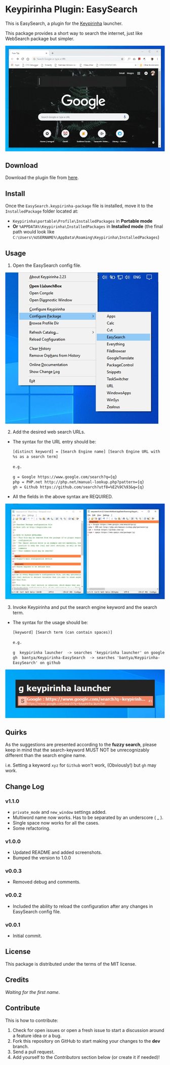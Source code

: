 # Keypirinha Plugin: EasySearch

This is EasySearch, a plugin for the
[Keypirinha](http://keypirinha.com) launcher.

This package provides a short way to search the internet, just like WebSearch package but simpler.

![EasySearch usage](./images/2019-01-08_00-34-29.gif "EasySearch usage")


## Download

Download the plugin file from [here](https://github.com/bantya/Keypirinha-EasySearch/releases).


## Install

Once the `EasySearch.keypirinha-package` file is installed,
move it to the `InstalledPackage` folder located at:

* `Keypirinha\portable\Profile\InstalledPackages` in **Portable mode**
* **Or** `%APPDATA%\Keypirinha\InstalledPackages` in **Installed mode** (the
  final path would look like
  `C:\Users\%USERNAME%\AppData\Roaming\Keypirinha\InstalledPackages`)


## Usage
1. Open the EasySearch config file.

![Keypirinha configuration](./images/2019-01-09_22-04-13.jpg "Keypirinha configuration")

2. Add the desired web search URLs.
* The syntax for the URL entry should be:
    ```
    [distinct keyword] = [Search Engine name] [Search Engine URL with %s as a search term]

    e.g.

    g = Google https://www.google.com/search?q={q}
    php = PHP.net http://php.net/manual-lookup.php?pattern={q}
    gh = Github https://github.com/search?utf8=%E2%9C%93&q={q}
    ```
* All the fields in the above syntax are REQUIRED.

![EasySearch config file](./images/2019-01-09_22-06-10.jpg "EasySearch config file")

3. Invoke Keypirinha and put the search engine keyword and the search term.
* The syntax for the usage should be:
    ```
    [keyword] [Search term (can contain spaces)]

    e.g.

    g  keypirinha launcher  -> searches 'keypirinha launcher' on google
    gh  bantya/Keypirinha-EasySearch  -> searches 'bantya/Keypirinha-EasySearch' on github
    ```
![Keypirinha invoke](./images/2019-01-09_22-02-09.jpg "Keypirinha invoke")


## Quirks
As the suggestions are presented according to the **fuzzy search**, please keep in mind that the search-keyword MUST NOT be unrecognizably different than the search engine name.

i.e. Setting a keyword `xyz` for `Github` won't work, (Obviously!) but `gh` may work.


## Change Log

### v1.1.0
* `private_mode` and `new_window` settings added.
* Multiword name now works. Has to be separated by an underscore ( _ ).
* Single space now works for all the cases.
* Some refactoring.

### v1.0.0
* Updated README and added screenshots.
* Bumped the version to 1.0.0

### v0.0.3
* Removed debug and comments.

### v0.0.2
* Included the ability to reload the configuration after any changes in EasySearch config file.

### v0.0.1
* Initial commit.


## License

This package is distributed under the terms of the MIT license.


## Credits

_Waiting for the first name_.


## Contribute

This is how to contribute:
1. Check for open issues or open a fresh issue to start a discussion around a
   feature idea or a bug.
2. Fork this repository on GitHub to start making your changes to the **dev**
   branch.
3. Send a pull request.
4. Add yourself to the *Contributors* section below (or create it if needed)!

